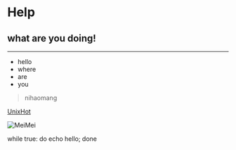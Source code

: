 # Help 
## what are you doing!
***

* hello
* where 
* are
* you

> nihaomang

[UnixHot](http://www.unixhot.com)

![MeiMei](http://img04.sogoucdn.com/app/a/100520093/936777915fae6b3d-e2c5efd45826acd7-c0b7357d2553589793210bc22f90ddda.jpg)

   while true: 
       do echo hello;
   done
